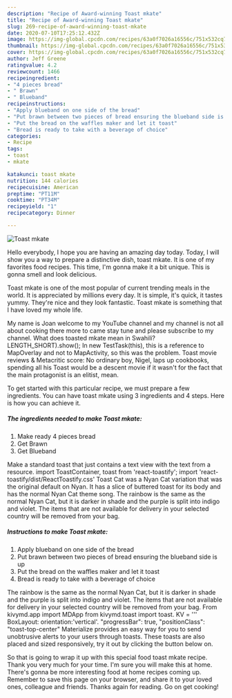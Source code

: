 ```yaml
---
description: "Recipe of Award-winning Toast mkate"
title: "Recipe of Award-winning Toast mkate"
slug: 269-recipe-of-award-winning-toast-mkate
date: 2020-07-10T17:25:12.432Z
image: https://img-global.cpcdn.com/recipes/63a0f7026a16556c/751x532cq70/toast-mkate-recipe-main-photo.jpg
thumbnail: https://img-global.cpcdn.com/recipes/63a0f7026a16556c/751x532cq70/toast-mkate-recipe-main-photo.jpg
cover: https://img-global.cpcdn.com/recipes/63a0f7026a16556c/751x532cq70/toast-mkate-recipe-main-photo.jpg
author: Jeff Greene
ratingvalue: 4.2
reviewcount: 1466
recipeingredient:
- "4 pieces bread"
- " Brawn"
- " Blueband"
recipeinstructions:
- "Apply blueband on one side of the bread"
- "Put brawn between two pieces of bread ensuring the blueband side is up"
- "Put the bread on the waffles maker and let it toast"
- "Bread is ready to take with a beverage of choice"
categories:
- Recipe
tags:
- toast
- mkate

katakunci: toast mkate 
nutrition: 144 calories
recipecuisine: American
preptime: "PT11M"
cooktime: "PT34M"
recipeyield: "1"
recipecategory: Dinner

---
```



![Toast mkate](https://img-global.cpcdn.com/recipes/63a0f7026a16556c/751x532cq70/toast-mkate-recipe-main-photo.jpg)

Hello everybody, I hope you are having an amazing day today. Today, I will show you a way to prepare a distinctive dish, toast mkate. It is one of my favorites food recipes. This time, I'm gonna make it a bit unique. This is gonna smell and look delicious.

Toast mkate is one of the most popular of current trending meals in the world. It is appreciated by millions every day. It is simple, it's quick, it tastes yummy. They're nice and they look fantastic. Toast mkate is something that I have loved my whole life.

My name is Joan welcome to my YouTube channel and my channel is not all about cooking there more to came stay tune and please subscribe to my channel. What does toasted mkate mean in Swahili? LENGTH_SHORT).show(); In new TestTask(this), this is a reference to MapOverlay and not to MapActivity, so this was the problem. Toast movie reviews &amp; Metacritic score: No ordinary boy, Nigel, laps up cookbooks, spending all his Toast would be a descent movie if it wasn&#39;t for the fact that the main protagonist is an elitist, mean.


To get started with this particular recipe, we must prepare a few ingredients. You can have toast mkate using 3 ingredients and 4 steps. Here is how you can achieve it.

<!--inarticleads1-->

##### The ingredients needed to make Toast mkate:

1. Make ready 4 pieces bread
1. Get  Brawn
1. Get  Blueband


Make a standard toast that just contains a text view with the text from a resource. import  ToastContainer, toast  from &#39;react-toastify&#39;; import &#39;react-toastify/dist/ReactToastify.css&#39; Toast Cat was a Nyan Cat variation that was the original default on Nyan. It has a slice of buttered toast for its body and has the normal Nyan Cat theme song. The rainbow is the same as the normal Nyan Cat, but it is darker in shade and the purple is split into indigo and violet. The items that are not available for delivery in your selected country will be removed from your bag. 

<!--inarticleads2-->

##### Instructions to make Toast mkate:

1. Apply blueband on one side of the bread
1. Put brawn between two pieces of bread ensuring the blueband side is up
1. Put the bread on the waffles maker and let it toast
1. Bread is ready to take with a beverage of choice


The rainbow is the same as the normal Nyan Cat, but it is darker in shade and the purple is split into indigo and violet. The items that are not available for delivery in your selected country will be removed from your bag. From kivymd.app import MDApp from kivymd.toast import toast. KV = &#39;&#39;&#39; BoxLayout: orientation:&#39;vertical&#39;. &#34;progressBar&#34;: true, &#34;positionClass&#34;: &#34;toast-top-center&#34; Materialize provides an easy way for you to send unobtrusive alerts to your users through toasts. These toasts are also placed and sized responsively, try it out by clicking the button below on. 

So that is going to wrap it up with this special food toast mkate recipe. Thank you very much for your time. I'm sure you will make this at home. There's gonna be more interesting food at home recipes coming up. Remember to save this page on your browser, and share it to your loved ones, colleague and friends. Thanks again for reading. Go on get cooking!
